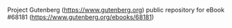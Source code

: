 Project Gutenberg (https://www.gutenberg.org) public repository for eBook #68181 (https://www.gutenberg.org/ebooks/68181)
